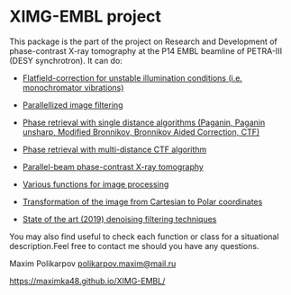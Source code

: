 <meta name="google-site-verification" content="rnnwgvWL65WRkF2NxC8H0l-YSArRZGXA1qfp9e8Ox_8" />

# XIMG-EMBL project

This package is the part of the project on Research and Development of phase-contrast X-ray tomography at the P14 EMBL beamline of PETRA-III (DESY synchrotron). It can do:

- [Flatfield-correction for unstable illumination conditions (i.e. monochromator vibrations)](https://github.com/maximka48/XIMG-EMBL/blob/master/examples_public/demo_SSIM_1d-PR.ipynb)
- [Parallellized image filtering](https://github.com/maximka48/XIMG-EMBL/blob/master/examples_public/demo_SSIM_1d-PR.ipynb)
- [Phase retrieval with single distance algorithms (Paganin, Paganin unsharp, Modified Bronnikov, Bronnikov Aided Correction, CTF)](https://github.com/maximka48/XIMG-EMBL/blob/master/examples_public/demo_SSIM_1d-PR.ipynb)
- [Phase retrieval with multi-distance CTF algorithm](https://github.com/maximka48/XIMG-EMBL/blob/master/examples_public/Multi_distance_CTF.ipynb)
- [Parallel-beam phase-contrast X-ray tomography](https://github.com/maximka48/XIMG-EMBL/blob/master/examples_public/CTF_tomo.py)


- [Various functions for image processing](https://github.com/maximka48/XIMG-EMBL/blob/master/maximus48/var.py)
- [Transformation of the image from Cartesian to Polar coordinates](https://github.com/maximka48/XIMG-EMBL/blob/master/examples_public/Cartesian-2-Polar.ipynb)
- [State of the art (2019) denoising filtering techniques](https://github.com/maximka48/XIMG-EMBL/blob/master/examples_public/Denoise_filters.ipynb)



You may also find useful to check each function or class for a situational description.Feel free to contact me should you have any questions.

Maxim Polikarpov
polikarpov.maxim@mail.ru

https://maximka48.github.io/XIMG-EMBL/

